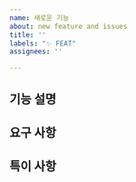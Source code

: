 ```yaml
---
name: 새로운 기능
about: new feature and issues
title: ''
labels: "✨ FEAT"
assignees: ''

---
```


## 기능 설명


## 요구 사항


## 특이 사항
